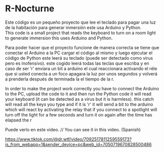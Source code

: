 # R-Nocturne
Este código es un pequeño proyecto que lee el teclado para pagar una luz de la habitación para generar inmersión este usa Arduino y Python.  
This code is a small project that reads the keyboard to turn on a room light to generate immersion this uses Arduino and Python.

Para poder hacer que el proyecto funcione de manera correcta se tiene que conectar el Arduino a la PC cargar el código al mismo y luego ejecutar el código de Python 
este leerá su teclado (puede ser detectado como virus pero es inofensivo). este cogido leerá todas las teclas que escriba y en caso de ser ‘r’ enviara un bit a arduino 
el cual reaccionara activando el réle que si usted conecta a un foco apagara la luz por unos segundos y volverá a prenderla después de terminada la el tiempo de la r.

In order to make the project work correctly you have to connect the Arduino to the PC, upload the code to it and then run the Python code it will read your keyboard 
(it can be detected as a virus but it is harmless). this catch will read all the keys you type and if it is 'r' it will send a bit to the arduino which 
will react by activating the relay that if you connect to a spotlight will turn off the light for a few seconds and turn it on again after the time has elapsed the r

Puede verlo en este video. //  You can see it in this video.  (Spanish)

https://www.tiktok.com/@dr.wtf/video/7092517811259559173?is_from_webapp=1&sender_device=pc&web_id=7050719670828500486
